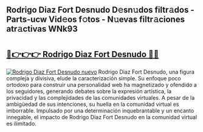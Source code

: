 ## Rodrigo Diaz Fort Desnudo D𝚎sn𝚞dos filtr𝚊dos - Parts-ucw Vid𝚎os f𝚘tos - N𝚞evas filtr𝚊ciones atr𝚊ctivas WNk93

# <h2><a href="http://mb1b9l.tromn.icu/?c=Rodrigo+Diaz+Fort+Desnudo">🔗👉👉👉 Rodrigo Diaz Fort Desnudo 🔗🔗</a></h2>

[![Rodrigo Diaz Fort Desnudo nuevo](https://i.imgur.com/pEAQMta.gif)](http://mb1b9l.tromn.icu/?c=Rodrigo+Diaz+Fort+Desnudo)
Rodrigo Diaz Fort Desnudo, una figura compleja y divisiva, elude la caracterización simple. Su enfoque poco ortodoxo para construir una personalidad web ha magnetizado y ofendido a los seguidores, generando debates sobre la expresión artística, la privacidad y las complejidades de las comunidades virtuales. A pesar de la ambigüedad de sus intenciones, su huella en la comunidad virtual es imborrable. Impulsado por una determinación inquebrantable y un encanto innegable, el impacto de Rodrigo Diaz Fort Desnudo en la comunidad virtual es ilimitado.

